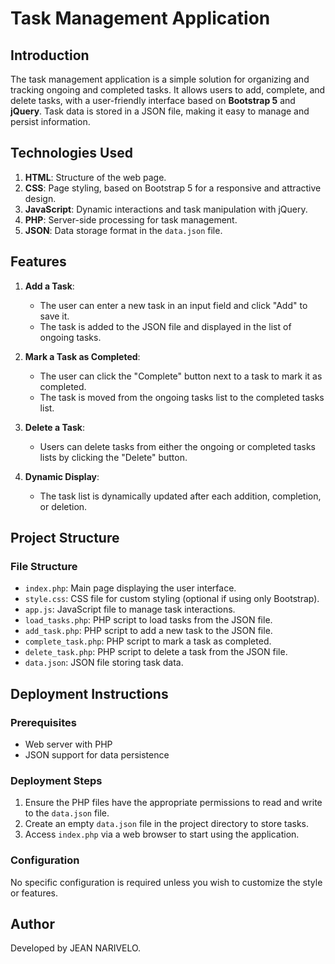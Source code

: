 # Task Management Application

## Introduction
The task management application is a simple solution for organizing and tracking ongoing and completed tasks. It allows users to add, complete, and delete tasks, with a user-friendly interface based on **Bootstrap 5** and **jQuery**. Task data is stored in a JSON file, making it easy to manage and persist information.

## Technologies Used
1. **HTML**: Structure of the web page.
2. **CSS**: Page styling, based on Bootstrap 5 for a responsive and attractive design.
3. **JavaScript**: Dynamic interactions and task manipulation with jQuery.
4. **PHP**: Server-side processing for task management.
5. **JSON**: Data storage format in the `data.json` file.

## Features
1. **Add a Task**:
   - The user can enter a new task in an input field and click "Add" to save it.
   - The task is added to the JSON file and displayed in the list of ongoing tasks.

2. **Mark a Task as Completed**:
   - The user can click the "Complete" button next to a task to mark it as completed.
   - The task is moved from the ongoing tasks list to the completed tasks list.

3. **Delete a Task**:
   - Users can delete tasks from either the ongoing or completed tasks lists by clicking the "Delete" button.

4. **Dynamic Display**:
   - The task list is dynamically updated after each addition, completion, or deletion.

## Project Structure

### File Structure
- `index.php`: Main page displaying the user interface.
- `style.css`: CSS file for custom styling (optional if using only Bootstrap).
- `app.js`: JavaScript file to manage task interactions.
- `load_tasks.php`: PHP script to load tasks from the JSON file.
- `add_task.php`: PHP script to add a new task to the JSON file.
- `complete_task.php`: PHP script to mark a task as completed.
- `delete_task.php`: PHP script to delete a task from the JSON file.
- `data.json`: JSON file storing task data.

## Deployment Instructions

### Prerequisites
- Web server with PHP
- JSON support for data persistence

### Deployment Steps
1. Ensure the PHP files have the appropriate permissions to read and write to the `data.json` file.
2. Create an empty `data.json` file in the project directory to store tasks.
3. Access `index.php` via a web browser to start using the application.

### Configuration
No specific configuration is required unless you wish to customize the style or features.

## Author
Developed by JEAN NARIVELO.